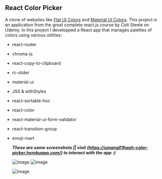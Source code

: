 ## React Color Picker 

 A clone of websites like [Flat UI Colors](https://flatuicolors.com/) and [Material UI Colors](http://materialuicolors.co/?utm_source=launchers).
This project is an application from the great complete react.js course by Colt Steele on Udemy.
In this project I developped a React app that manages palettes of colors using various utilities:

- react-router
- chroma-js
- react-copy-to-clipboard
- rc-slider
- material-ui
- JSS & withStyles
- react-sortable-hoc
- react-color
- react-material-ui-form-validator
- react-transition-group
- emoji-mart

	***These are some screenshots || visit (https://umang01hash-color-picker.herokuapp.com/) to interact with the app :)***
  
  ![image](https://drive.google.com/file/d/1qXC6zJ98PEx3MTS0uYdd8IltfT5WNLY9/view?usp=sharing)
  ![image](https://drive.google.com/file/d/1FojdegsoSUZeOlFueDoVG7ZjABo2WSc6/view?usp=sharing)
  
  ![image](https://drive.google.com/file/d/1bJM8EzV-yvhGS_xVFLojCT1FmmMacvck/view?usp=sharing)

